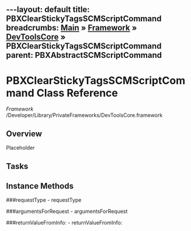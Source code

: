 ---layout: default
title: PBXClearStickyTagsSCMScriptCommand
breadcrumbs: <a href="/index.html">Main</a> &raquo; <a href="/Frameworks.html">Framework</a> &raquo; <a href="/Frameworks/DevToolsCore.html">DevToolsCore</a> &raquo; PBXClearStickyTagsSCMScriptCommand
parent: PBXAbstractSCMScriptCommand 
---
# PBXClearStickyTagsSCMScriptCommand Class Reference

*Framework* /Developer/Library/PrivateFrameworks/DevToolsCore.framework

## Overview

Placeholder

## Tasks

## Instance Methods

<a name="-requestType"></a>
###requestType
    - requestType

<a name="-argumentsForRequest"></a>
###argumentsForRequest
    - argumentsForRequest

<a name="-returnValueFromInfo:"></a>
###returnValueFromInfo:
    - returnValueFromInfo:

